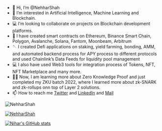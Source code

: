 - 👋 Hi, I’m @NehharShah
- 👀 I’m interested in Artificial Intelligence, Machine Learning and Blockchain.
- 💻 I’m looking to collaborate on projects on Blockchain development platforms.
- 🔨 I have created smart contracts on Ethereum, Binance Smart Chain, Polygon, Avalanche, Solana, Fantom, Moonbeam, Arbitrum
- 🪡 I created Defi applications on staking, yield farming, bonding, AMM, and automated backend process for APY process to different protocols and used          Chainlink’s Data Feeds for liquidity pool management
- 💻 I also have used Web3 tools for integration process of Tokens, NFT, NFT Marketplace and many more.
- 👨‍💻 Now, I am learning more about Zero Knowledge Proof and just completed my ZKU batch 2022, where I learned more about zk-SNARK and zk-rollups onn top of      Layer 2 solutions.
- 📫 How to reach me [Twitter](https://twitter.com/NehharShah) and [LinkedIn](https://www.linkedin.com/in/nihar-shah-139331106/) and [Mail](nehharshah@gmail.com)

<p align="left"> <img src="https://komarev.com/ghpvc/?username=parth2412&label=Profile%20views&color=0e75b6&style=flat" alt="NehharShah" /> </p>

<p align="left"> <a href="https://github.com/ryo-ma/github-profile-trophy"><img src="https://github-profile-trophy.vercel.app/?username=NehharShah" alt="NehharShah" /></a> </p>

<!---
NehharShah/NehharShah is a ✨ special ✨ repository because its `README.md` (this file) appears on your GitHub profile.
You can click the Preview link to take a look at your changes.
--->

[![Nihar's GitHub stats](https://github-readme-stats.vercel.app/api?username=NehharShah)](https://github.com/NehharShah/github-readme-stats)
